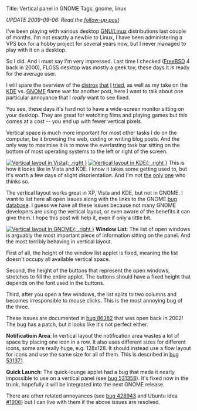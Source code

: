 Title: Vertical panel in GNOME
Tags: gnome, linux

*UPDATE 2009-09-06: Read the [follow-up post][]*

I've been playing with various desktop [GNU/Linux][] distributions last couple
of months. I'm not exactly a newbie to Linux, I have been administering a VPS
box for a hobby project for several years now, but I never managed to play with
it on a desktop.

So I did. And I must say I'm very impressed. Last time I checked ([FreeBSD][] 4
back in 2000), FLOSS desktop was mostly a geek toy, these days it *is* ready for
the average user.

I will spare the overview of the [distros][] [that][] [I][] [tried][], as well
as my take on the [KDE][] vs. [GNOME][] flame war for another post, here I want
to talk about one particular annoyance that I *really* want to see fixed.

You see, these days it's hard not to have a wide-screen monitor sitting on your
desktop. They are great for watching films and playing games but this comes at a
cost -- you end up with fewer vertical pixels.

Vertical space is much more important for most other tasks I do on the computer,
be it browsing the web, coding or writing blog posts. And the only way to
maximise it is to move the everlasting task bar sitting on the bottom of most
operating systems to the left or right of the screen.

[![Vertical layout in Vista][gnome-panel-vista-small]{: .right }][gnome-panel-vista]
[![Vertical layout in KDE][gnome-panel-kde-small]{: .right }][gnome-panel-kde]
This is how it looks like in Vista and KDE. I know it takes some getting used
to, but it's worth a few days of slight disorientation. And I'm not [the][]
[only][] [one][] who thinks so.

The vertical layout works great in XP, Vista and KDE, but not in GNOME.  I want
to list here all open issues along with the links to the GNOME
[bug database][]. I guess we have all these issues because not many GNOME
developers are using the vertical layout, or even aware of the benefits it can
give them. I hope this post will help it, even if only a little bit.

[![Vertical layout in GNOME][gnome-panel-broken-small]{: .right }][gnome-panel-broken]
**Window List**: The list of open windows is arguably the most important piece
of information sitting on the panel. And the most terribly behaving in vertical
layout.

First of all, the height of the window list applet is fixed, meaning the list
doesn't occupy all available vertical space.

Second, the height of the buttons that represent the open windows, stretches to
fill the entire applet. The buttons should have a fixed height that depends on
the font used in the buttons.

Third, after you open a few windows, the list splits to two columns and becomes
irresponsible to mouse clicks. This is the most annoying bug of the three.

These issues are documented in [bug 86382][] that was open back in 2002!  The
bug has a patch, but it looks like it's not perfect either.

**Notificatioin Area**: In vertical layout the notification area wastes a lot of
space by placing one icon in a row. It also uses different sizes for different
icons, some are really huge, e.g. 128x128. It should instead use a flow layout
for icons and use the same size for all of them. This is described in
[bug 531371][].

**Quick Launch**: The quick-lounge applet had a bug that made it nearly
impossible to use on a vertical panel (see [bug 531358][]). It's fixed now in
the trunk, hopefully it will be integrated into the next GNOME release.

There are other related annoyances (see [bug 428943][] and Ubuntu idea
[\#1906][idea1906]) but I can live with them if the above issues are resolved.

  [follow-up post]: |filename|/2009-09-06-vertical-panel-in-gnome-15-months-later.md
  [GNU/Linux]: http://www.gnu.org/
  [FreeBSD]: http://www.freebsd.org/
  [distros]: http://www.ubuntu.com/
  [that]: http://www.opensuse.org/
  [I]: http://fedoraproject.org/
  [tried]: http://www.mandriva.com/
  [KDE]: http://www.kde.org/
  [GNOME]: http://www.gnome.org/
  [gnome-panel-vista]: |filename|/images/gnome-panel-vista.png
  [gnome-panel-vista-small]: |filename|/images/gnome-panel-vista-small.png
  [gnome-panel-kde]: |filename|/images/gnome-panel-kde.png
  [gnome-panel-kde-small]: |filename|/images/gnome-panel-kde-small.png
  [the]: http://greasypc.blogspot.com/2008/05/vertical-taskbar-for-more-efficient.html
  [only]: http://www.ghacks.net/2008/04/10/why-my-taskbar-is-on-the-right-side-of-the-screen/
  [one]: http://lifehacker.com/software/windows/geek-to-live--top-windows-tweaks-158144.php
  [bug database]: http://bugzilla.gnome.org/
  [gnome-panel-broken]: |filename|/images/gnome-panel-broken.png
  [gnome-panel-broken-small]: |filename|/images/gnome-panel-broken-small.png
  [bug 86382]: http://bugzilla.gnome.org/show_bug.cgi?id=86382
  [bug 531371]: http://bugzilla.gnome.org/show_bug.cgi?id=531371
  [bug 531358]: http://bugzilla.gnome.org/show_bug.cgi?id=531358
  [bug 428943]: http://bugzilla.gnome.org/show_bug.cgi?id=428943
  [idea1906]: http://brainstorm.ubuntu.com/idea/1906/
